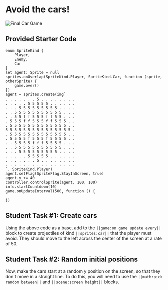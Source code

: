 # Avoid the cars!

![Final Car Game](/static/courses/csintro/review/final-car-avoid.gif)

## Provided Starter Code

```blocks
enum SpriteKind {
    Player,
    Enemy,
    Car
}
let agent: Sprite = null
sprites.onOverlap(SpriteKind.Player, SpriteKind.Car, function (sprite, otherSprite) {
    game.over()
})
agent = sprites.create(img`
. . . . . . . 5 . . . . . . . . 
. . . . . 5 5 5 5 5 . . . . . . 
. . . 5 5 5 5 5 5 5 5 5 . . . . 
. . 5 5 5 5 5 5 5 5 5 5 5 . . . 
. . 5 5 f f 5 5 5 f f 5 5 . . . 
. 5 5 5 f f 5 5 5 f f 5 5 5 . . 
. 5 5 5 5 5 5 5 5 5 5 5 5 5 . . 
5 5 5 5 5 5 5 5 5 5 5 5 5 5 5 . 
. 5 5 5 5 5 5 5 5 5 5 5 5 5 . . 
. 5 5 5 5 f 5 5 5 f 5 5 5 5 . . 
. . 5 5 5 5 f f f 5 5 5 5 . . . 
. . 5 5 5 5 5 5 5 5 5 5 5 . . . 
. . . 5 5 5 5 5 5 5 5 5 . . . . 
. . . . . 5 5 5 5 5 . . . . . . 
. . . . . . . 5 . . . . . . . . 
. . . . . . . . . . . . . . . . 
`, SpriteKind.Player)
agent.setFlag(SpriteFlag.StayInScreen, true)
agent.y += 40
controller.controlSprite(agent, 100, 100)
info.startCountdown(10)
game.onUpdateInterval(500, function () {

})
```

## Student Task #1: Create cars

Using the above code as a base, add to the ``||game:on game update every||`` block to create projectiles of kind ``||sprites:car||`` that the player must avoid. They should move to the left across the center of the screen at a rate of 50. 

## Student Task #2: Random initial positions

Now, make the cars start at a random y position on the screen, so that they don't move in a straight line. To do this, you will need to use the ``||math:pick random between||`` and ``||scene:screen height||`` blocks.

